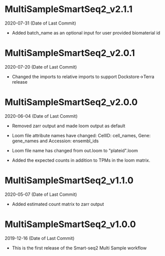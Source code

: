 # MultiSampleSmartSeq2_v2.1.1

2020-07-31 (Date of Last Commit)

* Added batch_name as an optional input for user provided biomaterial id 

# MultiSampleSmartSeq2_v2.0.1

2020-07-20 (Date of Last Commit)

* Changed the imports to relative imports to support Dockstore->Terra release

# MultiSampleSmartSeq2_v2.0.0

2020-06-04 (Date of Last Commit)

* Removed zarr output and made loom output as default

* Loom file attribute names have changed: CellID: cell_names, Gene: gene_names and Accession: ensembl_ids

* Loom file name has changed from out.loom to "plateid".loom

* Added the expected counts in addition to TPMs in the loom matrix. 

# MultiSampleSmartSeq2_v1.1.0

2020-05-07 (Date of Last Commit)

* Added estimated count matrix to zarr output

# MultiSampleSmartSeq2_v1.0.0

2019-12-16 (Date of Last Commit)

* This is the first release of the Smart-seq2 Multi Sample workflow
